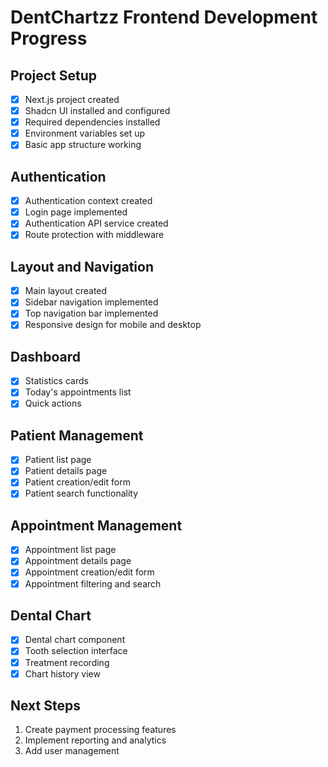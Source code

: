 # DentChartzz Frontend Development Progress

## Project Setup
- [x] Next.js project created
- [x] Shadcn UI installed and configured
- [x] Required dependencies installed
- [x] Environment variables set up
- [x] Basic app structure working

## Authentication
- [x] Authentication context created
- [x] Login page implemented
- [x] Authentication API service created
- [x] Route protection with middleware

## Layout and Navigation
- [x] Main layout created
- [x] Sidebar navigation implemented
- [x] Top navigation bar implemented
- [x] Responsive design for mobile and desktop

## Dashboard
- [x] Statistics cards
- [x] Today's appointments list
- [x] Quick actions

## Patient Management
- [x] Patient list page
- [x] Patient details page
- [x] Patient creation/edit form
- [x] Patient search functionality

## Appointment Management
- [x] Appointment list page
- [x] Appointment details page
- [x] Appointment creation/edit form
- [x] Appointment filtering and search

## Dental Chart
- [x] Dental chart component
- [x] Tooth selection interface
- [x] Treatment recording
- [x] Chart history view

## Next Steps
1. Create payment processing features
2. Implement reporting and analytics
3. Add user management 